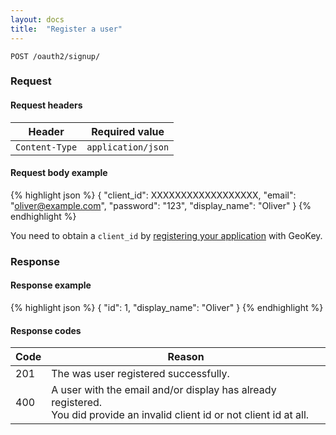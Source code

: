 ```yaml
---
layout: docs
title:  "Register a user"
---
```


``````
POST /oauth2/signup/
``````

### Request

#### Request headers

Header            | Required value
------------------|-------------
`Content-Type`    | `application/json`

#### Request body example

{% highlight json %}
{
  "client_id": XXXXXXXXXXXXXXXXXX,
  "email": "oliver@example.com",
  "password": "123",
  "display_name": "Oliver"
}
{% endhighlight %}

You need to obtain a `client_id` by [registering your application]({{site.url}}help/register-your-app.html) with GeoKey.

### Response

#### Response example

{% highlight json %}
{
  "id": 1,
  "display_name": "Oliver"
}
{% endhighlight %}

#### Response codes

Code  |  Reason
------|-----------------------------------------
 201  | The was user registered successfully.
 400  | A user with the email and/or display has already registered. <br>You did provide an invalid client id or not client id at all.
